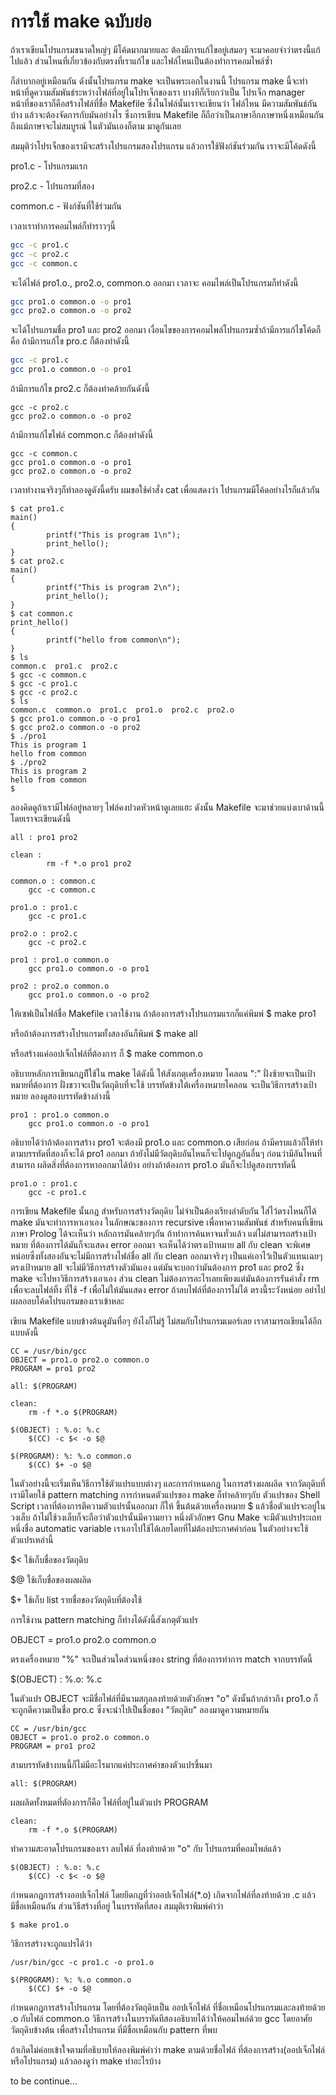 # การใช้ make ฉบับย่อ

ถ้าเราเขียนโปรแกรมขนาดใหญ่ๆ มีโค้ดมากมายและ 
ต้องมีการแก้ไขอยู่เสมอๆ จะมาคอยจำว่าตรงนี้แก้ไปแล้ว 
ส่วนไหนที่เกี่ยวข้องกับตรงที่เราแก้ไข และไฟล์ไหนเป็นต้องทำการคอมไพล์ซ้ำ

ก็ลำบากอยู่เหมือนกัน ดังนั้นโปรแกรม make จะเป็นพระเอกในงานนี้ 
โปรแกรม make นี้จะทำหน้าที่ดูความสัมพันธ์ระหว่างไฟล์ที่อยู่ในโปรเจ็กของเรา 
บางทีก็เรียกว่าเป็น โปรเจ็ก manager หน้าที่ของเราก็คือสร้างไฟล์ที่ชื่อ 
Makefile ซึ่งในไฟล์นั้นเราจะเขียนว่า ไฟล์ไหน
มีความสัมพันธ์กันบ้าง แล้วจะต้องจัดการกับมันอย่างไร ซึ่งการเขียน 
Makefile ก็ถือว่าเป็นภาษาอีกภาษาหนึ่งเหมือนกัน ถึงแม้ภาษาจะไม่สมบูรณ์
ในตัวมันเองก็ตาม มาดูกันเลย

สมมุติว่าโปรเจ็กของเรามีจะสร้างโปรแกรมสองโปรแกรม 
แล้วการใช้ฟังก์ชันร่วมกัน เราจะมีโค้ดดังนี้

pro1.c - โปรแกรมแรก

pro2.c - โปรแกรมที่สอง

common.c - ฟังก์ชันที่ใช้ร่วมกัน

เวลาเราทำการคอมไพล์ก็ทำราวๆนี้
``` sh
gcc -c pro1.c 
gcc -c pro2.c
gcc -c common.c 
```
จะได้ไฟล์ pro1.o., pro2.o, common.o ออกมา เวลาจะ
คอมไพล์เป็นโปรแกรมก็ทำดังนี้
``` sh
gcc pro1.o common.o -o pro1
gcc pro2.o common.o -o pro2
```
จะได้โปรแกรมชื่อ pro1 และ pro2 ออกมา 
เงื่อนไขของการคอมไพล์โปรแกรมซ้ำถ้ามีการแก้ไขโค้ดก็คือ 
ถ้ามีการแก้ไข pro.c ก็ต้องทำดังนี้
```sh
gcc -c pro1.c 
gcc pro1.o common.o -o pro1
```
ถ้ามีการแก้ไข pro2.c ก็ต้องทำคล้ายกันดังนี้
```
gcc -c pro2.c 
gcc pro2.o common.o -o pro2
```
ถ้ามีการแก้ไขไฟล์ common.c ก็ต้องทำดังนี้
```
gcc -c common.c 
gcc pro1.o common.o -o pro1
gcc pro2.o common.o -o pro2
```
เวลาทำงานจริงๆก็ทำลองดูดังนี้ครับ ผมขอใช้คำสั่ง cat เพื่อแสดงว่า 
โปรแกรมมีโค้ดอย่างไรก็แล้วกัน 
```
$ cat pro1.c
main()
{
        printf("This is program 1\n");
        print_hello();
}
$ cat pro2.c
main()
{
        printf("This is program 2\n");
        print_hello();
}
$ cat common.c
print_hello()
{
        printf("hello from common\n");
}
$ ls
common.c  pro1.c  pro2.c
$ gcc -c common.c
$ gcc -c pro1.c
$ gcc -c pro2.c
$ ls
common.c  common.o  pro1.c  pro1.o  pro2.c  pro2.o
$ gcc pro1.o common.o -o pro1
$ gcc pro2.o common.o -o pro2
$ ./pro1
This is program 1
hello from common
$ ./pro2
This is program 2
hello from common
$
```
ลองคิดดูถ้าเรามีไฟล์อยู่หลายๆ ไฟล์คงปวดหัวหน้าดูเลยแฮะ 
ดังนั้น Makefile จะมาช่วยแบ่งเบาด้านนี้ โดยเราจะเขียนดังนี้
``` make
all : pro1 pro2

clean :
        rm -f *.o pro1 pro2

common.o : common.c
	gcc -c common.c

pro1.o : pro1.c
	gcc -c pro1.c

pro2.o : pro2.c
	gcc -c pro2.c

pro1 : pro1.o common.o
	gcc pro1.o common.o -o pro1

pro2 : pro2.o common.o
	gcc pro1.o common.o -o pro2
```

ให้เซฟเป็นไฟล์ชื่อ Makefile เวลาใช้งาน 
ถ้าต้องการสร้างโปรแกรมแรกก็แค่พิมพ์ 
    $ make pro1 

หรือถ้าต้องการสร้างโปรแกรมทั้งสองอันก็พิมพ์
    $ make all

หรือสร้างแค่ออปเจ็กไฟล์ที่ต้องการ ก็
    $ make common.o

อธิบายหลักการเขียนกฎทีีใช้ใน make ได้ดังนี้ ให้สังเกตุเครื่องหมาย
โคลอน ":" ฝั่งซ้ายจะเป็นเป้าหมายที่ต้องการ ฝั่งขวาจะเป็นวัตถุดิบที่จะใช้ 
บรรทัดข้างใต้เครื่องหมายโคลอน จะเป็นวิธีการสร้างเป้าหมาย 
ลองดูสองบรรทัดข้างล่างนี้
``` make
pro1 : pro1.o common.o
	gcc pro1.o common.o -o pro1
```
อธิบายได้ว่าถ้าต้องการสร้าง pro1 จะต้องมี pro1.o และ common.o 
เสียก่อน ถ้ามีครบแล้วก็ให้ทำตามบรรทัดที่สองก็จะได้ pro1 ออกมา 
ถ้ายังไม่มีวัตถุดิบอันไหนก็จะไปดูกฎอันอื่นๆ ก่อนว่ามีอันไหนที่สามารถ
ผลิดสิ่งที่ต้องการหาออกมาได้บ้าง อย่างถ้าต้องการ pro1.o 
มันก็จะไปดูสองบรรทัดนี้

``` make
pro1.o : pro1.c
	gcc -c pro1.c
```

การเขียน Makefile นั้นกฎ สำหรับการสร้างวัตถุดิบ ไม่จำเป็นต้องเรียงลำดับกัน 
ใส่ไว้ตรงไหนก็ได้ make มันจะทำการหาเอาเอง ในลักษณะของการ recursive 
เพื่อหาความสัมพันธ์ สำหรับคนที่เขียนภาษา Prolog ได้จะเห็นว่า
หลักการมันคล้ายๆกัน ถ้าทำการค้นหาจนทั่วแล้ว แต่ไม่สามารถสร้างเป้าหมาย
ที่ต้องการได้มันก็จะแสดง error ออกมา จะเห็นได้ว่าตรงเป้าหมาย all กับ clean 
จะพิเศษหน่อยซึ่งทั้งสองอันจะไม่มีการสร้างไฟล์ชื่อ all กับ  clean ออกมาจริงๆ 
เป็นแค่เอาไว้เป็นตัวแทนเฉยๆ ตรงเป้าหมาย all จะไม่มีวิธีการสร้างตัวมันเอง 
แต่มันจะบอกว่ามันต้องการ pro1 และ pro2 ซึ่ง make จะไปหาวิธีการสร้างเอาเอง 
ส่วน clean ไม่ต้องการอะไรเลยเพียงแต่มันต้องการรันคำสั่ง rm เพื่อจะลบไฟล์ทิ้ง 
ที่ใช้ -f เพื่อไม่ให้มันแสดง error ถ้าลบไฟล์ที่ต้องการไม่ได้ ตรงนี้ระวังหน่อย 
อย่าไปเผลอลบโค้ดโปรแกรมของเราเข้าหละ

เขียน Makefile แบบข้างต้นดูมันทื่อๆ ยังไงก็ไม่รู้ 
ไม่สมกับโปรแกรมเมอร์เลย เราสามารถเขียนได้อีกแบบดังนี้

``` make
CC = /usr/bin/gcc
OBJECT = pro1.o pro2.o common.o
PROGRAM = pro1 pro2

all: $(PROGRAM)

clean:
	rm -f *.o $(PROGRAM)

$(OBJECT) : %.o: %.c
	$(CC) -c $< -o $@

$(PROGRAM): %: %.o common.o
	$(CC) $+ -o $@     
```
ในตัวอย่างนี้จะเริ่มเห็นวิธีการใช้ตัวแปรแบบต่างๆ และการกำหนดกฎ 
ในการสร้างผลผลิด จากวัตถุดิบที่เรามีโดยใช้ pattern matching
การกำหนดตัวแปรของ make ก็ทำคล้ายๆกับ ตัวแปรของ Shell Script 
เวลาที่ต้องการตีความตัวแปรนั้นออกมา ก็ให้ ขึ้นต้นด้วยเครื่องหมาย $ 
แล้วชื่อตัวแปรจะอยู่ในวงเล็บ ถ้าไม่ใช้วงเล็บก็จะถือว่าตัวแปรนั้นมีความยาว
หนึ่งตัวอักษร Gnu Make จะมีตัวแปรประเถทหนึ่งชื่อ automatic variable 
เราเอาไปใช้ได้เลยโดยที่ไม่ต้องประกาศค่าก่อน ในตัวอย่างจะใช้ตัวแปรเหล่านี้

$< ใช้เก็บชื่อของวัตถุดิบ

$@ ใช้เก็บชื่อของผลผลิด

$+ ใช้เก็บ list รายชื่อของวัตถุดิบที่ต้องใช้

การใช้งาน pattern matching ก็ทำงได้ดังนี้สังเกตุตัวแปร

OBJECT = pro1.o pro2.o common.o

ตรงเครื่องหมาย "%" จะเป็นส่วนใดส่วนหนึ่งของ string 
ที่ต้องการทำการ match จากบรรทัดนี้

$(OBJECT) : %.o: %.c

ในตัวแปร OBJECT จะมีชื่อไฟล์ที่มีนามสกุลลงท้ายด้วยตัวอักษร "o" 
ดังนั้นถ้ากล่าวถึง pro1.o ก็จะถูกตีความเป็นชื่อ pro.c ซึ่งจะนำไปเป็นชื่อของ 
"วัตถุดิบ" ลองมาดูความหมายกัน
```
CC = /usr/bin/gcc
OBJECT = pro1.o pro2.o common.o
PROGRAM = pro1 pro2
```
สามบรรทัดข้างบนนี้ก็ไม่มีอะไรมากแค่ประกาศค่าของตัวแปรขึ้นมา
```
all: $(PROGRAM)
```
ผลผลิดทั้งหมดที่ตัองการก็คือ ไฟล์ที่อยู่ในตัวแปร PROGRAM
```
clean:
	rm -f *.o $(PROGRAM)
```
ทำความสะอาดโปรแกรมของเรา ลบไฟล์ ที่ลงท้ายด้วย "o" กับ 
โปรแกรมที่คอมไพล์แล้ว
```
$(OBJECT) : %.o: %.c
	$(CC) -c $< -o $@
```
กำหนดกฎการสร้างออปเจ็กไฟล์ โดยยึดกฎที่ว่าออปเจ็กไฟล์(*.o) 
เกิดจากไฟล์ที่ลงท้ายด้วย .c แล้วมีชื่อเหมือนกัน ส่วนวิธีสร้างที่อยู่
ในบรรทัดที่สอง สมมุติเราพิมพ์คำว่า
```
$ make pro1.o
```
วิธีการสร้างจะถูกแปรได้ว่า 
```
/usr/bin/gcc -c pro1.c -o pro1.o 
```
``` make
$(PROGRAM): %: %.o common.o
	$(CC) $+ -o $@     
```
กำหนดกฎการสร้างโปรแกรม โดยที่ต้องวัตถุดิบเป็น ออปเจ็กไฟล์
ที่ชื่อเหมือนโปรแกรมและลงท้ายด้วย .o กับไฟล์ common.o 
วิธีการสร้างในบรรทัดทีสองอธิบายได้ว่าให้คอมไพล์ด้วย gcc โดยอาศัย 
วัตถุดิบข้างต้น เพื่อสร้างโปรแกรม ที่มีชื่อเหมือนกับ pattern ที่พบ 

ถ้าเกิดไม่ค่อยเข้าใจตามที่อธิบายให้ลองพิมพ์คำว่า make ตามด้วยชื่อไฟล์
ที่ต้องการสร้าง(ออปเจ็กไฟล์ หรือโปรแกรม) แล้วลองดูว่า make ทำอะไรบ้าง

to be continue...

